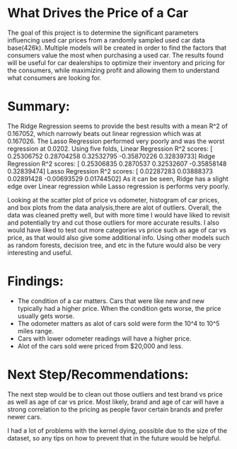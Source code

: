 # What Drives the Price of a Car

The goal of this project is to determine the significant parameters influencing used car prices from a randomly sampled used car data base(426k). Multiple models will be created in order to find the factors that consumers value the most when purchasing a used car. The results found will be useful for car dealerships to optimize their inventory and pricing for the consumers, while maximizing profit and allowing them to understand what consumers are looking for.

# Summary:
The Ridge Regression seems to provide the best results with a mean R^2 of 0.167052, which narrowly beats out linear regression which was at 0.167026. The Lasso Regression performed very poorly and was the worst regression at 0.0202. Using five folds, Linear Regression R^2 scores: [ 0.25306752 0.28704258 0.32532795 -0.35870226 0.32839733] Ridge Regression R^2 scores: [ 0.25306835 0.2870537 0.32532607 -0.35858148 0.32839474] Lasso Regression R^2 scores: [ 0.02287283 0.03888373 0.02891428 -0.00693529 0.01744502] As it can be seen, Ridge has a slight edge over Linear regression while Lasso regression is performs very poorly.

Looking at the scatter plot of price vs odometer, histogram of car prices, and box plots from the data analysis,there are alot of outliers. Overall, the data was cleaned pretty well, but with more time I would have liked to revisit and potentially try and cut those outliers for more accurate results. I also would have liked to test out more categories vs price such as age of car vs price, as that would also give some additional info. Using other models such as random forests, decision tree, and etc in the future would also be very interesting and useful.

# Findings:
* The condition of a car matters. Cars that were like new and new typically had a higher price. When the condition gets worse, the price usually gets worse.
* The odometer matters as alot of cars sold were form the 10^4 to 10^5 miles range.
* Cars with lower odometer readings will have a higher price.
* Alot of the cars sold were priced from $20,000 and less.

# Next Step/Recommendations:
The next step would be to clean out those outliers and test brand vs price as well as age of car vs price. Most likely, brand and age of car will have a strong correlation to the pricing as people favor certain brands and prefer newer cars.

I had a lot of problems with the kernel dying, possible due to the size of the dataset, so any tips on how to prevent that in the future would be helpful.
